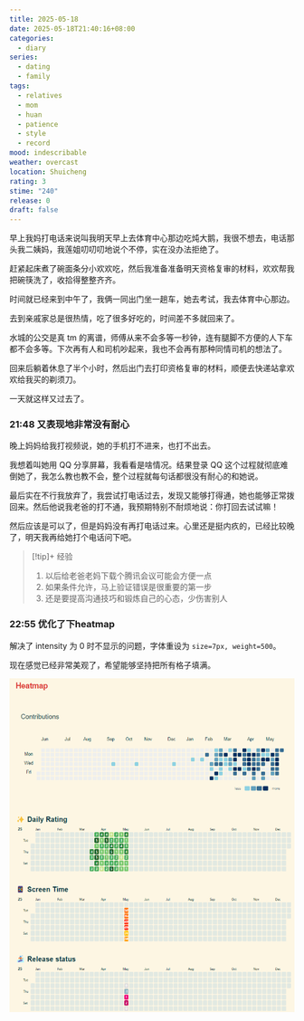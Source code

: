 ```yaml
---
title: 2025-05-18
date: 2025-05-18T21:40:16+08:00
categories:
  - diary
series:
  - dating
  - family
tags:
  - relatives
  - mom
  - huan
  - patience
  - style
  - record
mood: indescribable
weather: overcast
location: Shuicheng
rating: 3
stime: "240"
release: 0
draft: false
---
```

早上我妈打电话来说叫我明天早上去体育中心那边吃炖大鹅，我很不想去，电话那头我二姨妈，我莲姐叨叨叨地说个不停，实在没办法拒绝了。

赶紧起床煮了碗面条分小欢欢吃，然后我准备准备明天资格复审的材料，欢欢帮我把碗筷洗了，收拾得整整齐齐。

时间就已经来到中午了，我俩一同出门坐一趟车，她去考试，我去体育中心那边。

去到亲戚家总是很热情，吃了很多好吃的，时间差不多就回来了。

水城的公交是真 tm 的离谱，师傅从来不会多等一秒钟，连有腿脚不方便的人下车都不会多等。下次再有人和司机吵起来，我也不会再有那种同情司机的想法了。

回来后躺着休息了半个小时，然后出门去打印资格复审的材料，顺便去快递站拿欢欢给我买的剃须刀。

一天就这样又过去了。

### 21:48 又表现地非常没有耐心

晚上妈妈给我打视频说，她的手机打不进来，也打不出去。

我想着叫她用 QQ 分享屏幕，我看看是啥情况。结果登录 QQ 这个过程就彻底难倒她了，我怎么教也教不会，整个过程就每句话都很没有耐心的和她说。

最后实在不行我放弃了，我尝试打电话过去，发现又能够打得通，她也能够正常拨回来。然后他说我老爸的打不通，我预期特别不耐烦地说：你打回去试试嘛！

然后应该是可以了，但是妈妈没有再打电话过来。心里还是挺内疚的，已经比较晚了，明天我再给她打个电话问下吧。

> [!tip]+ 经验
> 1. 以后给老爸老妈下载个腾讯会议可能会方便一点
> 2. 如果条件允许，马上验证错误是很重要的第一步
> 3. 还是要提高沟通技巧和锻炼自己的心态，少伤害别人

### 22:55 优化了下heatmap

解决了 intensity 为 0 时不显示的问题，字体重设为 `size=7px, weight=500`。

现在感觉已经非常美观了，希望能够坚持把所有格子填满。

![](../../../../static/images/diary/热力图.png)




